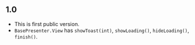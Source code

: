 ## 1.0
- This is first public version.
- `BasePresenter.View` has `showToast(int)`, `showLoading()`, `hideLoading()`, `finish()`.